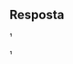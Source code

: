 ## Resposta

¹<meta charset="UTF-8">
<script>
 
var n = parseInt(prompt("Insira o numero"));
 
for(var i = 0; i <= n; i++){
    document.write(i, "<br>");
}
 
</script>¹

